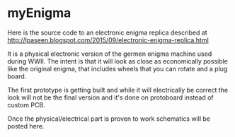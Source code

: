 # myEnigma
Here is the source code to an electronic enigma replica described at
http://lpaseen.blogspot.com/2015/09/electronic-enigma-replica.html

It is a physical electronic version of the germen enigma machine used during
WWII. The intent is that it will look as close as economically possible like
the original enigma, that includes wheels that you can rotate and a plug
board.

The first prototype is getting built and while it will electrically be correct
the look will not be the final version and it's done on protoboard instead of
custom PCB.

Once the physical/electrical part is proven to work schematics will be posted
here.
